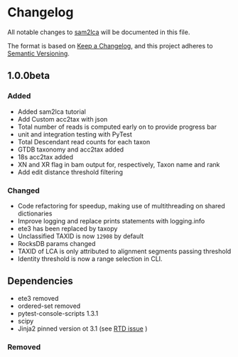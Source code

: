 # Changelog

All notable changes to [sam2lca](https://github.com/maxibor/sam2lca) will be documented in this file.

The format is based on [Keep a Changelog](https://keepachangelog.com/en/1.0.0/),
and this project adheres to [Semantic Versioning](https://semver.org/spec/v2.0.0.html).

## 1.0.0beta

### Added

- Added sam2lca tutorial
- Add Custom acc2tax with json
- Total number of reads is computed early on to provide progress bar
- unit and integration testing with PyTest
- Total Descendant read counts for each taxon
- GTDB taxonomy and acc2tax added
- 18s acc2tax added
- XN and XR flag in bam output for, respectively, Taxon name and rank
- Add edit distance threshold filtering

### Changed

- Code refactoring for speedup, making use of multithreading on shared dictionaries
- Improve logging and replace prints statements with logging.info
- ete3 has been replaced by taxopy
- Unclassified TAXID is now `12908` by default
- RocksDB params changed
- TAXID of LCA is only attributed to alignment segments passing threshold
- Identity threshold is now a range selection in CLI.

## Dependencies

- ete3 removed
- ordered-set removed
- pytest-console-scripts 1.3.1
- scipy
- Jinja2 pinned version ot 3.1 (see [RTD issue](https://github.com/readthedocs/readthedocs.org/issues/9038) )

### Removed
